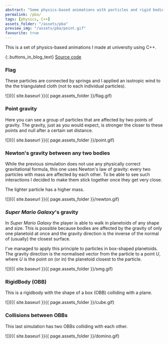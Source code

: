 ```yaml
---
abstract: "Some physics-based animations with particles and rigid bodies."
permalink: /pba/
tags: [physics, C++]
assets_folder: "/assets/pba"
preview_img: "/assets/pba/point.gif"
favourite: true
---
```


This is a set of physics-based animations I made at university using C++.

{:.buttons_in_blog_text}
[Source code](https://github.com/marcomoroni/set09119)

### Flag

These particles are connected by springs and I applied an isotropic wind to the the triangulated cloth (not to each individual particles).

![]({{ site.baseurl }}{{ page.assets_folder }}/flag.gif)

### Point gravity

Here you can see a group of particles that are affected by two points of gravity. The gravity, just as you would expect, is stronger the closer to these points and null after a certain set distance.

![]({{ site.baseurl }}{{ page.assets_folder }}/point.gif)

### Newton's gravity between any two bodies

While the previous simulation does not use any physically correct gravitational formula, this one uses Newton's law of gravity: every two particles with mass are affected by each other. To be able to see such interactions I decided to make them stick together once they get very close.

The lighter particle has a higher mass.

![]({{ site.baseurl }}{{ page.assets_folder }}/newton.gif)

### *Super Mario Galaxy*'s gravity

In *Super Mario Galaxy* the player is able to walk in planetoids of any shape and size. This is possible because bodies are affected by the gravity of only one planetoid at once and the gravity direction is the inverse of the normal of (usually) the closest surface.

I've managed to apply this principle to particles in box-shaped planetoids. The gravity direction is the normalised vector from the particle to a point *U*, where *U* is the point on (or in) the planetoid closest to the particle.

![]({{ site.baseurl }}{{ page.assets_folder }}/smg.gif)

### RigidBody (OBB)

This is a rigidbody with the shape of a box (OBB) colliding with a plane.

![]({{ site.baseurl }}{{ page.assets_folder }}/cube.gif)

### Collisions between OBBs

This last simulation has two OBBs colliding with each other.

![]({{ site.baseurl }}{{ page.assets_folder }}/domino.gif)
